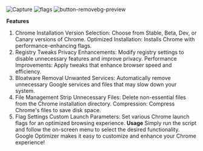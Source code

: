![Capture](https://github.com/user-attachments/assets/549264fe-c882-4c0c-a187-4391c162fc65)
![flags](https://github.com/user-attachments/assets/e5a84c71-edbc-4eb9-9cbf-15924bd194de)
![button-removebg-preview](https://github.com/user-attachments/assets/7e77e80d-4162-448a-b761-2abb1b844357)

**Features**
1. Chrome Installation
Version Selection: Choose from Stable, Beta, Dev, or Canary versions of Chrome.
Optimized Installation: Installs Chrome with performance-enhancing flags.
2. Registry Tweaks
Privacy Enhancements: Modify registry settings to disable unnecessary features and improve privacy.
Performance Improvements: Apply tweaks that enhance browser speed and efficiency.
3. Bloatware Removal
Unwanted Services: Automatically remove unnecessary Google services and files that may slow down your system.
4. File Management
Strip Unnecessary Files: Delete non-essential files from the Chrome installation directory.
Compression: Compress Chrome's files to save disk space.
5. Flag Settings
Custom Launch Parameters: Set various Chrome launch flags for an optimized browsing experience.
**Usage**
Simply run the script and follow the on-screen menu to select the desired functionality. Google Optimizer makes it easy to customize and enhance your Chrome experience!
